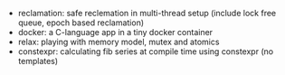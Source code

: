 
* reclamation: safe reclemation in multi-thread setup (include lock free queue, epoch based reclamation)
* docker: a C-language app in a tiny docker container
* relax: playing with memory model, mutex and atomics
* constexpr: calculating fib series at compile time using constexpr (no templates)
